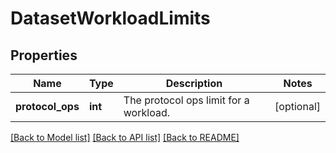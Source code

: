 # DatasetWorkloadLimits

## Properties
Name | Type | Description | Notes
------------ | ------------- | ------------- | -------------
**protocol_ops** | **int** | The protocol ops limit for a workload. | [optional] 

[[Back to Model list]](../README.md#documentation-for-models) [[Back to API list]](../README.md#documentation-for-api-endpoints) [[Back to README]](../README.md)


